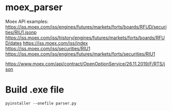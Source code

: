 # moex_parser
Moex API examples:
https://iss.moex.com/iss/engines/futures/markets/forts/boards/RFUD/securities/RIU1.jsonp
https://iss.moex.com/iss/history/engines/futures/markets/forts/boards/RFUD/dates
https://iss.moex.com/iss/index
https://iss.moex.com/iss/securities/RIU1
https://iss.moex.com/iss/engines/futures/markets/forts/securities/RIU1

https://www.moex.com/api/contract/OpenOptionService/26.11.2019/F/RTS/json

# Build .exe file
```shell script
pyinstaller --onefile parser.py
```
